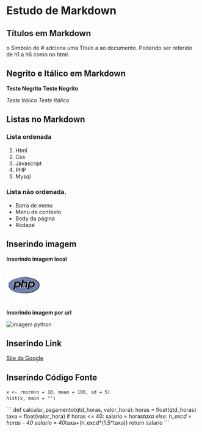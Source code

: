 # Estudo de Markdown

## Títulos em Markdown

o Simbolo de # adciona uma Título a ao documento. Podendo ser referido de h1 a h6 como no html.

## Negrito e Itálico em Markdown

__Teste Negrito__
**Teste Negrito**

_Teste Itálico_
*Teste Itálico*


## Listas no Markdown

### Lista ordenada

1. Html
2. Css
3. Javascript
4. PHP 
5. Mysql

### Lista não ordenada.

* Barra de menu
* Menu de contexto
* Body da página
* Rodapé

## Inserindo imagem

**Inserindo imagem local**

![imagem PHP](./img/php.png)

**Inserindo imagem por url**

![imagem python](https://encrypted-tbn0.gstatic.com/images?q=tbn:ANd9GcRgseY7mdhgtrJDNY8abXq9uCj1qJUQ37N9yQ&usqp=CAU)


## Inserindo Link

[Site da Google](https://www.google.com/)


## Inserindo Código Fonte

```
x <- rnorm(n = 10, mean = 100, sd = 5)
hist(x, main = "")
```
´´´
def calcular_pagamento(qtd_horas, valor_hora):
    horas = float(qtd_horas)
    taxa = float(valor_hora)
    if horas <= 40:
        salario = horas*taxa
    else:
        h_excd = horas - 40
        salario = 40*taxa+(h_excd*(1.5*taxa))
    return salario
´´´

